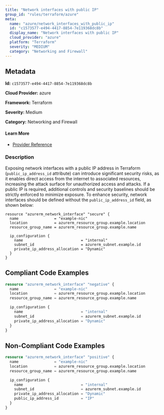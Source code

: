 ```yaml
---
title: "Network interfaces with public IP"
group_id: "rules/terraform/azure"
meta:
  name: "azure/network_interfaces_with_public_ip"
  id: "c1573577-e494-4417-8854-7e119368dc8b"
  display_name: "Network interfaces with public IP"
  cloud_provider: "azure"
  platform: "Terraform"
  severity: "MEDIUM"
  category: "Networking and Firewall"
---
```

## Metadata

**Id:** `c1573577-e494-4417-8854-7e119368dc8b`

**Cloud Provider:** azure

**Framework:** Terraform

**Severity:** Medium

**Category:** Networking and Firewall

#### Learn More

 - [Provider Reference](https://registry.terraform.io/providers/hashicorp/azurerm/latest/docs/resources/network_interface#public_ip_address_id)

### Description

 Exposing network interfaces with a public IP address in Terraform (`public_ip_address_id` attribute) can introduce significant security risks, as it enables direct access from the internet to associated resources, increasing the attack surface for unauthorized access and attacks. If a public IP is required, additional controls and security baselines should be strictly enforced to minimize exposure. To enhance security, network interfaces should be defined without the `public_ip_address_id` field, as shown below:

```
resource "azurerm_network_interface" "secure" {
  name                = "example-nic"
  location            = azurerm_resource_group.example.location
  resource_group_name = azurerm_resource_group.example.name

  ip_configuration {
    name                          = "internal"
    subnet_id                     = azurerm_subnet.example.id
    private_ip_address_allocation = "Dynamic"
  }
}
```


## Compliant Code Examples
```terraform
resource "azurerm_network_interface" "negative" {
  name                = "example-nic"
  location            = azurerm_resource_group.example.location
  resource_group_name = azurerm_resource_group.example.name

  ip_configuration {
    name                          = "internal"
    subnet_id                     = azurerm_subnet.example.id
    private_ip_address_allocation = "Dynamic"
  }
}

```
## Non-Compliant Code Examples
```terraform
resource "azurerm_network_interface" "positive" {
  name                = "example-nic"
  location            = azurerm_resource_group.example.location
  resource_group_name = azurerm_resource_group.example.name

  ip_configuration {
    name                          = "internal"
    subnet_id                     = azurerm_subnet.example.id
    private_ip_address_allocation = "Dynamic"
    public_ip_address_id          = "IP"
  }
}

```